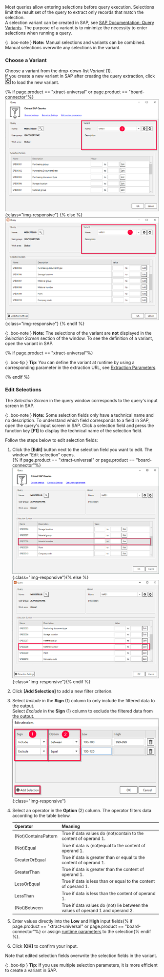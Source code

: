 
Most queries allow entering selections before query execution.
Selections limit the result set of the query to extract only records that match the selection.<br>
A selection variant can be created in SAP, see [SAP Documentation: Query Variants](https://help.sap.com/docs/SAP_NETWEAVER_750/40d2cb3a4f9249d58e9bbc95f4dbaff8/4e535406a32c4f49e10000000a42189e.html?locale=en-US). 
The purpose of a variant is to minimize the necessity to enter selections when running a query.

{: .box-note }
**Note:** Manual selections and variants can be combined. Manual selections overwrite any selections in the variant.

### Choose a Variant
Choose a variant from the drop-down-list *Variant* (1). <br>
If you create a new variant in SAP after creating the query extraction, click ![refresh](/img/content/icons/refresh.png) to load the new variant.

{% if page.product == "xtract-universal" or page.product == "board-connector"%}
![Variants-Section](/img/content/query/query-variant1.png){:class="img-responsive"}
{% else %}
![Variants-Section](/img/content/xfa/query-variant1.png){:class="img-responsive"}
{% endif %}


{: .box-note }
**Note:** The selections of the variant are **not** displayed in the *Selection Screen* section of the window. 
To see the definition of a variant, open the variant in SAP.

{% if page.product == "xtract-universal"%}

{: .box-tip }
**Tip**: You can define the variant at runtime by using a corresponding parameter in the extraction URL, see [Extraction Parameters](../execute-and-automate-extractions/extraction-parameters).

{% endif %}

### Edit Selections

The *Selection Screen* in the query window corresponds to the query's input screen in SAP.

{: .box-note }
**Note:** Some selection fields only have a technical name and no description. 
To understand which field corresponds to a field in SAP, open the query's input screen in SAP. 
Click a selection field and press the function key **[F1]** to display the technical name of the selection field. 

Follow the steps below to edit selection fields:
1. Click the **[Edit]** button next to the selection field you want to edit. The window “Edit selection” opens.<br>
{% if page.product == "xtract-universal" or page.product == "board-connector"%}![Variants-Section](/img/content/query/query-variant2.png){:class="img-responsive"}{% else %} ![Selections-Section](/img/content/xfa/query-variant2.png){:class="img-responsive"}{% endif %}
2. Click **[Add Selection]** to add a new filter criterion.
3. Select *Include* in the **Sign** (1) column to only include the filtered data to the output. <br>
Select *Exclude* in the **Sign** (1) column to exclude the filtered data from the output.<br>
![ODP Fields](/img/content/query/query-plant-selection.png){:class="img-responsive"}
4. Select an operator in the **Option** (2) column. The operator filters data according to the table below.

   | Operator   |      Meaning      |  
   |:---------|:------------- |
   |(Not)ContainsPattern |  True if data values do (not)contain to the content of operand 1.|
   |(Not)Equal |  True if data is (not)equal to the content of operand 1.|
   |GreaterOrEqual |  True if data is greater than or equal to the content of operand 1.|
   |GreaterThan |  True if data is greater than the content of operand 1.|
   |LessOrEqual | True if data is less than or equal to the content of operand 1.|
   |LessThan | True if data is less than the content of operand 1.|
   |(Not)Between | True if data values do (not) lie between the values of operand 1 and operand 2. |
5. Enter values directly into the **Low** and **High** input fields{% if page.product == "xtract-universal" or page.product == "board-connector"%} or assign [runtime parameters](./edit-runtime-parameters) to the selection{% endif %}. 
6. Click **[OK]** to confirm your input.

Note that edited selection fields overwrite the selection fields in the variant. 

{: .box-tip }
**Tip:** If you use multiple selection parameters, it is more efficient to create a variant in SAP.
